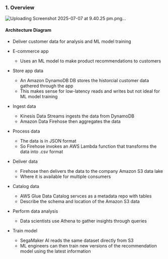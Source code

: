 ### 1. Overview
![Uploading Screenshot 2025-07-07 at 9.40.25 pm.png…]()

#### Architecture Diagram
- Deliver customer data for analysis and ML model training

- E-commerce app
  - Uses an ML model to make product recommendations to customers

- Store app data
  - An Amazon DynamoDB DB stores the historcial customer data gathered through the app
  - This makes sense for low-latency reads and writes but not ideal for ML model training

- Ingest data
  - Kinesis Data Streams ingests the data from DynamoDB
  - Amazon Data Firehose then aggregates the data
 
- Process data
  - The data is in JSON format
  - So Firehose invokes an AWS Lambda function that transforms the data into .csv format
 
- Deliver data
  - Firehose then delivers the data to the company Amazon S3 data lake
  - Where it is available for multiple consumers
 
- Catalog data
  - AWS Glue Data Catalog servces as a metadata repo with tables
  - Describe the schema and location of the Amazon S3 data
 
- Perform data analysis
  - Data scientists use Athena to gather insights through queries
 
- Train model
  - SegaMaker AI reads the same dataset directly from S3
  - ML engineers can then train new versions of the recommendation model using the latest information

